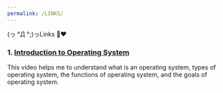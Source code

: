 ```yaml
---
permalink: /LINKS/
---
```


(っ °Д °;)っLinks 💙❤ 
### 1. [Introduction to Operating System](https://youtu.be/vBURTt97EkA)
This video helps me to understand what is an operating system, types of operating system, the functions of operating system, and the goals of operating system.


